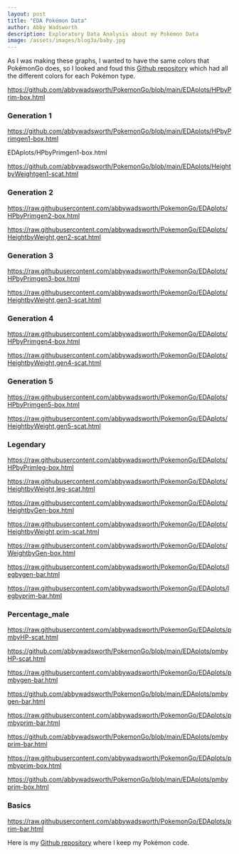 ```yaml
---
layout: post
title: "EDA Pokémon Data"
author: Abby Wadsworth
description: Exploratory Data Analysis about my Pokémon Data
image: /assets/images/blog3a/baby.jpg
---
```




As I was making these graphs, I wanted to have the same colors that PokémonGo does, so I looked and foud this [Github repository](https://gist.github.com/apaleslimghost/0d25ec801ca4fc43317bcff298af43c3) which had all the different colors for each Pokémon type.


https://github.com/abbywadsworth/PokemonGo/blob/main/EDAplots/HPbyPrim-box.html


### Generation 1

https://github.com/abbywadsworth/PokemonGo/blob/main/EDAplots/HPbyPrimgen1-box.html

EDAplots/HPbyPrimgen1-box.html

https://github.com/abbywadsworth/PokemonGo/blob/main/EDAplots/HeightbyWeightgen1-scat.html


### Generation 2

https://raw.githubusercontent.com/abbywadsworth/PokemonGo/EDAplots/HPbyPrimgen2-box.html

https://raw.githubusercontent.com/abbywadsworth/PokemonGo/EDAplots/HeightbyWeight,gen2-scat.html


### Generation 3

https://raw.githubusercontent.com/abbywadsworth/PokemonGo/EDAplots/HPbyPrimgen3-box.html

https://raw.githubusercontent.com/abbywadsworth/PokemonGo/EDAplots/HeightbyWeight,gen3-scat.html


### Generation 4

https://raw.githubusercontent.com/abbywadsworth/PokemonGo/EDAplots/HPbyPrimgen4-box.html

https://raw.githubusercontent.com/abbywadsworth/PokemonGo/EDAplots/HeightbyWeight,gen4-scat.html


### Generation 5

https://raw.githubusercontent.com/abbywadsworth/PokemonGo/EDAplots/HPbyPrimgen5-box.html

https://raw.githubusercontent.com/abbywadsworth/PokemonGo/EDAplots/HeightbyWeight,gen5-scat.html


### Legendary

https://raw.githubusercontent.com/abbywadsworth/PokemonGo/EDAplots/HPbyPrimleg-box.html

https://raw.githubusercontent.com/abbywadsworth/PokemonGo/EDAplots/HeightbyWeight,leg-scat.html




https://raw.githubusercontent.com/abbywadsworth/PokemonGo/EDAplots/HeightbyGen-box.html

https://raw.githubusercontent.com/abbywadsworth/PokemonGo/EDAplots/HeightbyWeight,prim-scat.html

















https://raw.githubusercontent.com/abbywadsworth/PokemonGo/EDAplots/WeightbyGen-box.html


https://raw.githubusercontent.com/abbywadsworth/PokemonGo/EDAplots/legbygen-bar.html


https://raw.githubusercontent.com/abbywadsworth/PokemonGo/EDAplots/legbyprim-bar.html


### Percentage_male

https://raw.githubusercontent.com/abbywadsworth/PokemonGo/EDAplots/pmbyHP-scat.html

https://github.com/abbywadsworth/PokemonGo/blob/main/EDAplots/pmbyHP-scat.html


https://raw.githubusercontent.com/abbywadsworth/PokemonGo/EDAplots/pmbygen-bar.html

https://github.com/abbywadsworth/PokemonGo/blob/main/EDAplots/pmbygen-bar.html


https://raw.githubusercontent.com/abbywadsworth/PokemonGo/EDAplots/pmbyprim-bar.html

https://github.com/abbywadsworth/PokemonGo/blob/main/EDAplots/pmbyprim-bar.html


https://raw.githubusercontent.com/abbywadsworth/PokemonGo/EDAplots/pmbyprim-box.html

https://github.com/abbywadsworth/PokemonGo/blob/main/EDAplots/pmbyprim-box.html


### Basics

https://raw.githubusercontent.com/abbywadsworth/PokemonGo/EDAplots/prim-bar.html

Here is my [Github repository](https://github.com/abbywadsworth/PokemonGo) where I keep my Pokémon code.